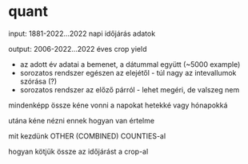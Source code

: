 # quant


input: 1881-2022...2022 napi időjárás adatok

output: 2006-2022...2022 éves crop yield

 * az adott év adatai a bemenet, a dátummal együtt (~5000 example)
 * sorozatos rendszer egészen az elejétől - túl nagy az intevallumok szórása (?)
 * sorozatos rendszer az előző párról - lehet megéri, de valszeg nem



mindenképp össze kéne vonni a napokat hetekké vagy hónapokká

utána kéne nézni ennek hogyan van értelme

mit kezdünk OTHER (COMBINED) COUNTIES-al

hogyan kötjük össze az időjárást a crop-al

